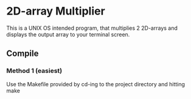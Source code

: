 # 2D-array Multiplier
This is a UNIX OS intended program, that multiplies 2 2D-arrays and displays the output array to your terminal screen.

## Compile
### Method 1 (easiest)
Use the Makefile provided by cd-ing to the project directory and hitting 
    make